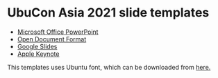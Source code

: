 # UbuCon Asia 2021 slide templates

- [Microsoft Office PowerPoint](./template.pptx)
- [Open Document Format](./template.odp)
- [Google Slides](https://docs.google.com/presentation/d/18Zcvox8Hqf0FrA3NMvNgGpYKJxJENAtU2hLf3NOEB60/edit?usp=sharing)
- [Apple Keynote](./template.key)

This templates uses Ubuntu font, which can be downloaded from [here.](https://design.ubuntu.com/font/)